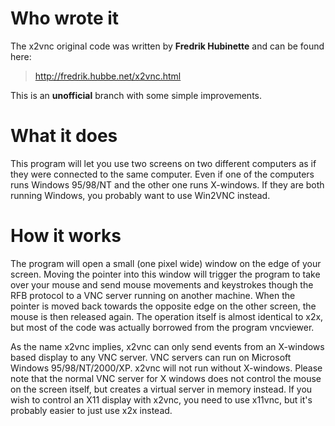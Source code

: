 # Who wrote it #

The x2vnc original code was written by **Fredrik Hubinette** and can be found here:

> http://fredrik.hubbe.net/x2vnc.html

This is an **unofficial** branch with some simple improvements.

# What it does #

This program will let you use two screens on two different computers as if they were connected to the same computer. Even if one of the computers runs Windows 95/98/NT and the other one runs X-windows. If they are both running Windows, you probably want to use Win2VNC instead.

# How it works #

The program will open a small (one pixel wide) window on the edge of your screen. Moving the pointer into this window will trigger the program to take over your mouse and send mouse movements and keystrokes though the RFB protocol to a VNC server running on another machine. When the pointer is moved back towards the opposite edge on the other screen, the mouse is then released again. The operation itself is almost identical to x2x, but most of the code was actually borrowed from the program vncviewer.

As the name x2vnc implies, x2vnc can only send events from an X-windows based display to any VNC server. VNC servers can run on Microsoft Windows 95/98/NT/2000/XP. x2vnc will not run without X-windows. Please note that the normal VNC server for X windows does not control the mouse on the screen itself, but creates a virtual server in memory instead. If you wish to control an X11 display with x2vnc, you need to use x11vnc, but it's probably easier to just use x2x instead.